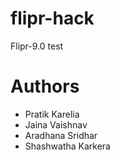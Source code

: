# flipr-hack
Flipr-9.0
test 
# Authors
- Pratik Karelia
- Jaina Vaishnav
- Aradhana Sridhar
- Shashwatha Karkera

